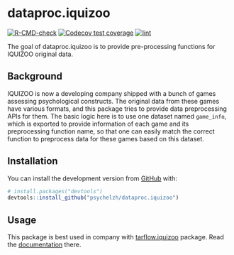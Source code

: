 
<!-- README.md is generated from README.Rmd. Please edit that file -->

# dataproc.iquizoo

<!-- badges: start -->

[![R-CMD-check](https://github.com/psychelzh/dataproc.iquizoo/workflows/R-CMD-check/badge.svg)](https://github.com/psychelzh/dataproc.iquizoo/actions)
[![Codecov test
coverage](https://codecov.io/gh/psychelzh/dataproc.iquizoo/branch/master/graph/badge.svg)](https://codecov.io/gh/psychelzh/dataproc.iquizoo?branch=master)
[![lint](https://github.com/psychelzh/dataproc.iquizoo/workflows/lint/badge.svg)](https://github.com/psychelzh/dataproc.iquizoo/actions)
<!-- badges: end -->

The goal of dataproc.iquizoo is to provide pre-processing functions for
IQUIZOO original data.

## Background

IQUIZOO is now a developing company shipped with a bunch of games
assessing psychological constructs. The original data from these games
have various formats, and this package tries to provide data
preprocessing APIs for them. The basic logic here is to use one dataset
named `game_info`, which is exported to provide information of each game
and its preprocessing function name, so that one can easily match the
correct function to preprocess data for these games based on this
dataset.

## Installation

You can install the development version from
[GitHub](https://github.com/) with:

``` r
# install.packages("devtools")
devtools::install_github("psychelzh/dataproc.iquizoo")
```

## Usage

This package is best used in company with
[tarflow.iquizoo](https://github.com/psychelzh/tarflow.iquizoo) package.
Read the [documentation](https://psychelzh.github.io/tarflow.iquizoo)
there.
